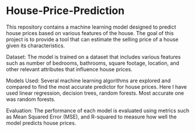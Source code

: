 # House-Price-Prediction

This repository contains a machine learning model designed to predict house prices based on various features of the house. The goal of this project is to provide a tool that can estimate the selling price of a house given its characteristics.


Dataset: The model is trained on a dataset that includes various features such as number of bedrooms, bathrooms, square footage, location, and other relevant attributes that influence house prices.

Models Used: Several machine learning algorithms are explored and compared to find the most accurate predictor for house prices. Here I have used linear regression, decision trees, random forests. Most accurate one was random forests.

Evaluation: The performance of each model is evaluated using metrics such as Mean Squared Error (MSE), and R-squared to measure how well the model predicts house prices.
